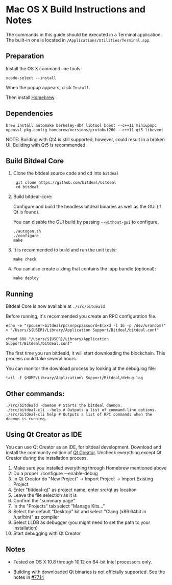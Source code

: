 Mac OS X Build Instructions and Notes
====================================
The commands in this guide should be executed in a Terminal application.
The built-in one is located in `/Applications/Utilities/Terminal.app`.

Preparation
-----------
Install the OS X command line tools:

`xcode-select --install`

When the popup appears, click `Install`.

Then install [Homebrew](http://brew.sh).

Dependencies
----------------------

    brew install automake berkeley-db4 libtool boost --c++11 miniupnpc openssl pkg-config homebrew/versions/protobuf260 --c++11 qt5 libevent

NOTE: Building with Qt4 is still supported, however, could result in a broken UI. Building with Qt5 is recommended.

Build Bitdeal Core
------------------------

1. Clone the bitdeal source code and cd into `bitdeal`

        git clone https://github.com/bitdeal/bitdeal
        cd bitdeal

2.  Build bitdeal-core:

    Configure and build the headless bitdeal binaries as well as the GUI (if Qt is found).

    You can disable the GUI build by passing `--without-gui` to configure.

        ./autogen.sh
        ./configure
        make

3.  It is recommended to build and run the unit tests:

        make check

4.  You can also create a .dmg that contains the .app bundle (optional):

        make deploy

Running
-------

Bitdeal Core is now available at `./src/bitdeald`

Before running, it's recommended you create an RPC configuration file.

    echo -e "rpcuser=bitdealrpc\nrpcpassword=$(xxd -l 16 -p /dev/urandom)" > "/Users/${USER}/Library/Application Support/Bitdeal/bitdeal.conf"

    chmod 600 "/Users/${USER}/Library/Application Support/Bitdeal/bitdeal.conf"

The first time you run bitdeald, it will start downloading the blockchain. This process could take several hours.

You can monitor the download process by looking at the debug.log file:

    tail -f $HOME/Library/Application\ Support/Bitdeal/debug.log

Other commands:
-------

    ./src/bitdeald -daemon # Starts the bitdeal daemon.
    ./src/bitdeal-cli --help # Outputs a list of command-line options.
    ./src/bitdeal-cli help # Outputs a list of RPC commands when the daemon is running.

Using Qt Creator as IDE
------------------------
You can use Qt Creator as an IDE, for bitdeal development.
Download and install the community edition of [Qt Creator](https://www.qt.io/download/).
Uncheck everything except Qt Creator during the installation process.

1. Make sure you installed everything through Homebrew mentioned above
2. Do a proper ./configure --enable-debug
3. In Qt Creator do "New Project" -> Import Project -> Import Existing Project
4. Enter "bitdeal-qt" as project name, enter src/qt as location
5. Leave the file selection as it is
6. Confirm the "summary page"
7. In the "Projects" tab select "Manage Kits..."
8. Select the default "Desktop" kit and select "Clang (x86 64bit in /usr/bin)" as compiler
9. Select LLDB as debugger (you might need to set the path to your installation)
10. Start debugging with Qt Creator

Notes
-----

* Tested on OS X 10.8 through 10.12 on 64-bit Intel processors only.

* Building with downloaded Qt binaries is not officially supported. See the notes in [#7714](https://github.com/bitcoin/bitcoin/issues/7714)
